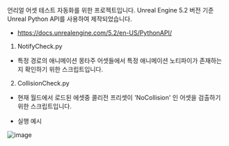 언리얼 어셋 테스트 자동화를 위한 프로젝트입니다.
Unreal Engine 5.2 버전 기준 Unreal Python API를 사용하여 제작되었습니다.
- https://docs.unrealengine.com/5.2/en-US/PythonAPI/

1. NotifyCheck.py
- 특정 경로의 애니메이션 몽타주 어셋들에서 특정 애니메이션 노티파이가 존재하는지 확인하기 위한 스크립트입니다.

2. CollisionCheck.py
- 현재 월드에서 로드된 에셋중 콜리전 프리셋이 'NoCollision' 인 어셋을 검출하기 위한 스크립트입니다.
  
* 실행 예시
  
![image](https://github.com/Entournure/PyUnreal/assets/50042686/6ffe195f-69c4-4ea9-9f8c-aa54f84ce45f)

